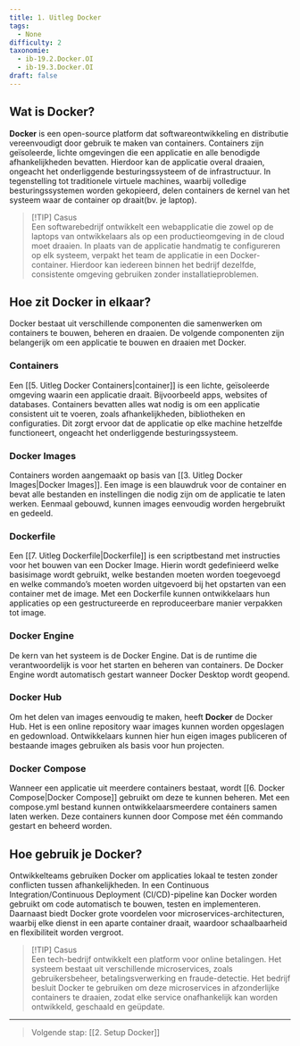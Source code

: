 ```yaml
---
title: 1. Uitleg Docker
tags:
  - None
difficulty: 2
taxonomie:
  - ib-19.2.Docker.OI
  - ib-19.3.Docker.OI
draft: false
---
```


## Wat is Docker?
**Docker** is een open-source platform dat softwareontwikkeling en distributie vereenvoudigt door gebruik te maken van containers. Containers zijn geïsoleerde, lichte omgevingen die een applicatie en alle benodigde afhankelijkheden bevatten. Hierdoor kan de applicatie overal draaien, ongeacht het onderliggende besturingssysteem of de infrastructuur. In tegenstelling tot traditionele virtuele machines, waarbij volledige besturingssystemen worden gekopieerd, delen containers de kernel van het systeem waar de container op draait(bv. je laptop).

> [!TIP] Casus  
> Een softwarebedrijf ontwikkelt een webapplicatie die zowel op de     
> laptops van ontwikkelaars als op een productieomgeving in de cloud 
> moet draaien. In plaats van de applicatie handmatig te configureren 
> op elk systeem, verpakt het team de applicatie in een Docker-
> container. Hierdoor kan iedereen binnen het bedrijf dezelfde, 
> consistente omgeving gebruiken zonder installatieproblemen.

## Hoe zit Docker in elkaar?
Docker bestaat uit verschillende componenten die samenwerken om containers te bouwen, beheren en draaien. De volgende componenten zijn belangerijk om een applicatie te bouwen en draaien met Docker.

### Containers
Een [[5. Uitleg Docker Containers|container]] is een lichte, geïsoleerde omgeving waarin een applicatie draait. Bijvoorbeeld apps, websites of databases. Containers bevatten alles wat nodig is om een applicatie consistent uit te voeren, zoals afhankelijkheden, bibliotheken en configuraties. Dit zorgt ervoor dat de applicatie op elke machine hetzelfde functioneert, ongeacht het onderliggende besturingssysteem. 

### Docker Images
Containers worden aangemaakt op basis van [[3. Uitleg Docker Images|Docker Images]]. Een image is een blauwdruk voor de container en bevat alle bestanden en instellingen die nodig zijn om de applicatie te laten werken. Eenmaal gebouwd, kunnen images eenvoudig worden hergebruikt en gedeeld.

### Dockerfile
Een [[7. Uitleg Dockerfile|Dockerfile]] is een scriptbestand met instructies voor het bouwen van een Docker Image. Hierin wordt gedefinieerd welke basisimage wordt gebruikt, welke bestanden moeten worden toegevoegd en welke commando’s moeten worden uitgevoerd bij het opstarten van een container met de image. Met een Dockerfile kunnen ontwikkelaars hun applicaties op een gestructureerde en reproduceerbare manier verpakken tot image.

### Docker Engine
De kern van het systeem is de Docker Engine. Dat is de runtime die verantwoordelijk is voor het starten en beheren van containers. De Docker Engine wordt automatisch gestart wanneer Docker Desktop wordt geopend.

### Docker Hub
Om het delen van images eenvoudig te maken, heeft **Docker** de Docker Hub. Het is een online repository waar images kunnen worden opgeslagen en gedownload. Ontwikkelaars kunnen hier hun eigen images publiceren of bestaande images gebruiken als basis voor hun projecten.

### Docker Compose
Wanneer een applicatie uit meerdere containers bestaat, wordt [[6. Docker Compose|Docker Compose]] gebruikt om deze te kunnen beheren. Met een compose.yml bestand kunnen ontwikkelaarsmeerdere containers samen laten werken. Deze containers kunnen door Compose met één commando gestart en beheerd worden. 
## Hoe gebruik je Docker?
Ontwikkelteams gebruiken Docker om applicaties lokaal te testen zonder conflicten tussen afhankelijkheden. In een Continuous Integration/Continuous Deployment (CI/CD)-pipeline kan Docker worden gebruikt om code automatisch te bouwen, testen en implementeren. Daarnaast biedt Docker grote voordelen voor microservices-architecturen, waarbij elke dienst in een aparte container draait, waardoor schaalbaarheid en flexibiliteit worden vergroot.

> [!TIP] Casus  
> Een tech-bedrijf ontwikkelt een platform voor online betalingen. Het 
> systeem bestaat uit verschillende microservices, zoals 
> gebruikersbeheer, betalingsverwerking en fraude-detectie. Het bedrijf 
> besluit Docker te gebruiken om deze microservices in afzonderlijke 
> containers te draaien, zodat elke service onafhankelijk kan worden 
> ontwikkeld, geschaald en geüpdate.

---

> Volgende stap: [[2. Setup Docker]]